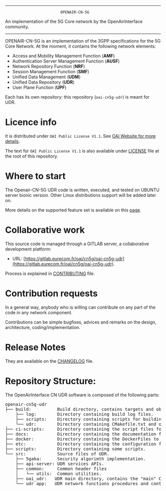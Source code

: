 ------------------------------------------------------------------------------

                             OPENAIR-CN-5G
 An implementation of the 5G Core network by the OpenAirInterface community.

------------------------------------------------------------------------------

OPENAIR-CN-5G is an implementation of the 3GPP specifications for the 5G Core Network.
At the moment, it contains the following network elements:

* Access and Mobility Management Function (**AMF**)
* Authentication Server Management Function (**AUSF**)
* Network Repository Function (**NRF**)
* Session Management Function (**SMF**)
* Unified Data Management (**UDM**)
* Unified Data Repository (**UDR**)
* User Plane Function (**UPF**)

Each has its own repository: this repository (`oai-cn5g-udr`) is meant for UDR.

# Licence info

It is distributed under `OAI Public License V1.1`.
See [OAI Website for more details](https://www.openairinterface.org/?page_id=698).

The text for `OAI Public License V1.1` is also available under [LICENSE](LICENSE)
file at the root of this repository.

# Where to start

The Openair-CN-5G UDR code is written, executed, and tested on UBUNTU server bionic version.
Other Linux distributions support will be added later on.

More details on the supported feature set is available on this [page](docs/FEATURE_SET.md).

# Collaborative work

This source code is managed through a GITLAB server, a collaborative development platform:

*  URL: [https://gitlab.eurecom.fr/oai/cn5g/oai-cn5g-udr](https://gitlab.eurecom.fr/oai/cn5g/oai-cn5g-udr).

Process is explained in [CONTRIBUTING](CONTRIBUTING.md) file.

# Contribution requests

In a general way, anybody who is willing can contribute on any part of the
code in any network component.

Contributions can be simple bugfixes, advices and remarks on the design,
architecture, coding/implementation.

# Release Notes

They are available on the [CHANGELOG](CHANGELOG.md) file.

# Repository Structure:

The OpenAirInterface CN UDR software is composed of the following parts: 

<pre>
openair-cn5g-udr
├── build:          Build directory, contains targets and object files generated by compilation of network functions. 
    ├── log:        Directory containing build log files.
    ├── scripts:    Directory containing scripts for building network functions.
    └── udr:        Directory containing CMakefile.txt and object files generated by compilation of UDR network function. 
├── ci-scripts:     Directory containing the script files for CI framework.
├── docs:           Directory containing the documentation files.
├── docker:         Directory containing the DockerFiles to build images.
├── etc:            Directory containing the configuration file to be deployed for UDR.
├── scripts:        Directory containing some scripts.
└── src:            Source files of UDR.
    ├── 5gaka:      Security algorimth implementation.
    ├── api-server: UDR services APIs. 
    ├── common:     Common header files
    │   └── utils:  Common utilities.
    ├── oai_udr:   UDR main directory, contains the "main" CMakeLists.txt file.
    └── udr_app:   UDR network functions procedures and contexts.
</pre>

